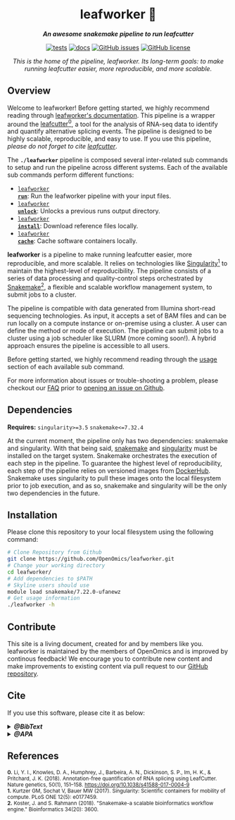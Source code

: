 <div align="center">
   
  <h1>leafworker 🔬</h1>
  
  **_An awesome snakemake pipeline to run leafcutter_**

  [![tests](https://github.com/OpenOmics/leafworker/workflows/tests/badge.svg)](https://github.com/OpenOmics/leafworker/actions/workflows/main.yaml) [![docs](https://github.com/OpenOmics/leafworker/workflows/docs/badge.svg)](https://github.com/OpenOmics/leafworker/actions/workflows/docs.yml) [![GitHub issues](https://img.shields.io/github/issues/OpenOmics/leafworker?color=brightgreen)](https://github.com/OpenOmics/leafworker/issues)  [![GitHub license](https://img.shields.io/github/license/OpenOmics/leafworker)](https://github.com/OpenOmics/leafworker/blob/main/LICENSE) 
  
  <i>
    This is the home of the pipeline, leafworker. Its long-term goals: to make running leafcutter easier, more reproducible, and more scalable.
  </i>
</div>

## Overview

Welcome to leafworker! Before getting started, we highly recommend reading through [leafworker's documentation](https://openomics.github.io/leafworker/). This pipeline is a wrapper around the [leafcutter<sup>0</sup>](https://github.com/davidaknowles/leafcutter/tree/master), a tool for the analysis of RNA-seq data to identify and quantify alternative splicing events. The pipeline is designed to be highly scalable, reproducible, and easy to use. If you use this pipeline, _please do not forget to cite [leafcutter](https://www.nature.com/articles/s41588-017-0004-9)_.

The **`./leafworker`** pipeline is composed several inter-related sub commands to setup and run the pipeline across different systems. Each of the available sub commands perform different functions: 

 * [<code>leafworker <b>run</b></code>](https://openomics.github.io/leafworker/usage/run/): Run the leafworker pipeline with your input files.
 * [<code>leafworker <b>unlock</b></code>](https://openomics.github.io/leafworker/usage/unlock/): Unlocks a previous runs output directory.
 * [<code>leafworker <b>install</b></code>](https://openomics.github.io/leafworker/usage/install/): Download reference files locally.
 * [<code>leafworker <b>cache</b></code>](https://openomics.github.io/leafworker/usage/cache/): Cache software containers locally.

**leafworker** is a pipeline to make running leafcutter easier, more reproducible, and more scalable. It relies on technologies like [Singularity<sup>1</sup>](https://singularity.lbl.gov/) to maintain the highest-level of reproducibility. The pipeline consists of a series of data processing and quality-control steps orchestrated by [Snakemake<sup>2</sup>](https://snakemake.readthedocs.io/en/stable/), a flexible and scalable workflow management system, to submit jobs to a cluster.

The pipeline is compatible with data generated from Illumina short-read sequencing technologies. As input, it accepts a set of BAM files and can be run locally on a compute instance or on-premise using a cluster. A user can define the method or mode of execution. The pipeline can submit jobs to a cluster using a job scheduler like SLURM (more coming soon!). A hybrid approach ensures the pipeline is accessible to all users.

Before getting started, we highly recommend reading through the [usage](https://openomics.github.io/leafworker/usage/run/) section of each available sub command.

For more information about issues or trouble-shooting a problem, please checkout our [FAQ](https://openomics.github.io/leafworker/faq/questions/) prior to [opening an issue on Github](https://github.com/OpenOmics/leafworker/issues).

## Dependencies

**Requires:** `singularity>=3.5`  `snakemake<=7.32.4`

At the current moment, the pipeline only has two dependencies: snakemake and singularity. With that being said, [snakemake](https://snakemake.readthedocs.io/en/stable/getting_started/installation.html) and [singularity](https://singularity.lbl.gov/all-releases) must be installed on the target system. Snakemake orchestrates the execution of each step in the pipeline. To guarantee the highest level of reproducibility, each step of the pipeline relies on versioned images from [DockerHub](https://hub.docker.com/repository/docker/skchronicles/leafcutter). Snakemake uses singularity to pull these images onto the local filesystem prior to job execution, and as so, snakemake and singularity will be the only two dependencies in the future.

## Installation

Please clone this repository to your local filesystem using the following command:
```bash
# Clone Repository from Github
git clone https://github.com/OpenOmics/leafworker.git
# Change your working directory
cd leafworker/
# Add dependencies to $PATH
# Skyline users should use
module load snakemake/7.22.0-ufanewz
# Get usage information
./leafworker -h
```

## Contribute 

This site is a living document, created for and by members like you. leafworker is maintained by the members of OpenOmics and is improved by continous feedback! We encourage you to contribute new content and make improvements to existing content via pull request to our [GitHub repository](https://github.com/OpenOmics/leafworker).

## Cite

If you use this software, please cite it as below:  

<details>
  <summary><b><i>@BibText</i></b></summary>
 
```text
Citation coming soon!
```

</details>

<details>
  <summary><b><i>@APA</i></b></summary>

```text
Citation coming soon!
```

</details>


## References

<sup>**0.** Li, Y. I., Knowles, D. A., Humphrey, J., Barbeira, A. N., Dickinson, S. P., Im, H. K., & Pritchard, J. K. (2018). Annotation-free quantification of RNA splicing using LeafCutter. Nature genetics, 50(1), 151–158. https://doi.org/10.1038/s41588-017-0004-9</sup>   
<sup>**1.**  Kurtzer GM, Sochat V, Bauer MW (2017). Singularity: Scientific containers for mobility of compute. PLoS ONE 12(5): e0177459.</sup>  
<sup>**2.**  Koster, J. and S. Rahmann (2018). "Snakemake-a scalable bioinformatics workflow engine." Bioinformatics 34(20): 3600.</sup>  
